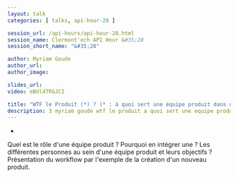 ```yaml
---
layout: talk
categories: [ talks, api-hour-28 ]

session_url: /api-hours/api-hour-28.html
session_name: Clermont'ech API Hour &#35;28
session_short_name: "&#35;28"

author: Myriam Goude
author_url:
author_image:

slides_url:
video: eBUl4TRGJCI

title: "WTF le Produit (*) ? (* : à quoi sert une équipe produit dans une entreprise ?)"
description: 3 myriam goude wtf le produit a quoi sert une equipe produit dans une entreprise
---
```

-

Quel est le rôle d'une équipe produit ? Pourquoi en intégrer une ? Les différentes personnes au sein d'une équipe produit et leurs objectifs ? Présentation du workflow par l'exemple de la création d'un nouveau produit.

